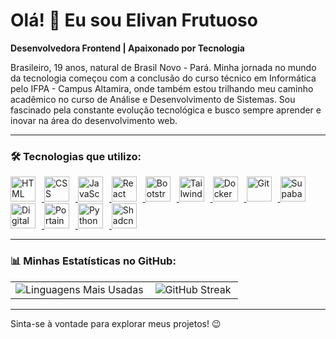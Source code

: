 # Olá! 👋 Eu sou Elivan Frutuoso

**Desenvolvedora Frontend | Apaixonado por Tecnologia**

Brasileiro, 19 anos, natural de Brasil Novo - Pará. Minha jornada no mundo da tecnologia começou com a conclusão do curso técnico em Informática pelo IFPA - Campus Altamira, onde também estou trilhando meu caminho acadêmico no curso de Análise e Desenvolvimento de Sistemas. Sou fascinado pela constante evolução tecnológica e busco sempre aprender e inovar na área do desenvolvimento web.

---

### 🛠️ Tecnologias que utilizo:

<p align="left">
  <a href="https://developer.mozilla.org/en-US/docs/Web/HTML" target="_blank" rel="noreferrer">
    <img src="https://cdn.jsdelivr.net/gh/devicons/devicon@latest/icons/html5/html5-original.svg" alt="HTML" title="HTML" width="40" height="40" style="padding-right: 10px;"/>
  </a>
  <a href="https://developer.mozilla.org/en-US/docs/Web/CSS" target="_blank" rel="noreferrer">
    <img src="https://cdn.jsdelivr.net/gh/devicons/devicon@latest/icons/css3/css3-original.svg" alt="CSS" title="CSS" width="40" height="40" style="padding-right: 10px;"/>
  </a>
  <a href="https://developer.mozilla.org/en-US/docs/Web/JavaScript" target="_blank" rel="noreferrer">
    <img src="https://cdn.jsdelivr.net/gh/devicons/devicon@latest/icons/javascript/javascript-original.svg" alt="JavaScript" title="JavaScript" width="40" height="40" style="padding-right: 10px;"/>
  </a>
  <a href="https://react.dev" target="_blank" rel="noreferrer">
    <img src="https://cdn.jsdelivr.net/gh/devicons/devicon@latest/icons/react/react-original.svg" alt="React" title="React" width="40" height="40" style="padding-right: 10px;"/>
  </a>
  <a href="https://getbootstrap.com" target="_blank" rel="noreferrer">
    <img src="https://cdn.jsdelivr.net/gh/devicons/devicon@latest/icons/bootstrap/bootstrap-original.svg" alt="Bootstrap" title="Bootstrap" width="40" height="40" style="padding-right: 10px;"/>
  </a>
  <a href="https://tailwindcss.com" target="_blank" rel="noreferrer">
    <img src="https://cdn.jsdelivr.net/gh/devicons/devicon@latest/icons/tailwindcss/tailwindcss-original.svg" alt="Tailwind CSS" title="Tailwind CSS" width="40" height="40" style="padding-right: 10px;"/>
  </a>
  <a href="https://www.docker.com" target="_blank" rel="noreferrer">
    <img src="https://cdn.jsdelivr.net/gh/devicons/devicon@latest/icons/docker/docker-original.svg" alt="Docker" title="Docker" width="40" height="40" style="padding-right: 10px;"/>
  </a>
  <a href="https://git-scm.com" target="_blank" rel="noreferrer">
    <img src="https://cdn.jsdelivr.net/gh/devicons/devicon@latest/icons/git/git-original.svg" alt="Git" title="Git" width="40" height="40" style="padding-right: 10px;"/>
  </a>
  <a href="https://supabase.io" target="_blank" rel="noreferrer">
    <img src="https://cdn.jsdelivr.net/gh/devicons/devicon@latest/icons/supabase/supabase-original.svg" alt="Supabase" title="Supabase" width="40" height="40" style="padding-right: 10px;"/>
  </a>
  <a href="https://www.digitalocean.com" target="_blank" rel="noreferrer">
    <img src="https://cdn.jsdelivr.net/gh/devicons/devicon@latest/icons/digitalocean/digitalocean-original.svg" alt="Digital Ocean" title="Digital Ocean" width="40" height="40" style="padding-right: 10px;"/>
  </a>
  <a href="https://www.portainer.io" target="_blank" rel="noreferrer">
    <img src="https://cdn.jsdelivr.net/gh/devicons/devicon@latest/icons/portainer/portainer-original.svg" alt="Portainer" title="Portainer" width="40" height="40" style="padding-right: 10px;"/>
  </a>
  <a href="https://www.python.org" target="_blank" rel="noreferrer">
    <img src="https://cdn.jsdelivr.net/gh/devicons/devicon@latest/icons/python/python-original.svg" alt="Python" title="Python" width="40" height="40" style="padding-right: 10px;"/>
  </a>
  <a href="https://ui.shadcn.com" target="_blank" rel="noreferrer">
    <img src="https://cdn.jsdelivr.net/gh/devicons/devicon@latest/icons/shadcnui/shadcnui-original.svg" alt="Shadcn UI" title="Shadcn UI" width="40" height="40" style="padding-right: 10px;"/>
  </a>
</p>

---

### 📊 Minhas Estatísticas no GitHub:

<table>
  <tr>
    <td>
      <img align="left" src="https://github-readme-stats.vercel.app/api/top-langs/?username=ElivanFrutuoso&theme=tokyonight&layout=compact&custom_title=Linguagens Mais Usadas&langs_count=8" alt="Linguagens Mais Usadas"/>
    </td>
    <td>
      <img align="left" src="https://github-readme-streak-stats.herokuapp.com?user=ElivanFrutuoso&theme=tokyonight&locale=pt_BR&date_format=j%20M%5B%20Y%5D&mode=weekly" alt="GitHub Streak"/>
    </td>
  </tr>
</table>

---

Sinta-se à vontade para explorar meus projetos! 😉

